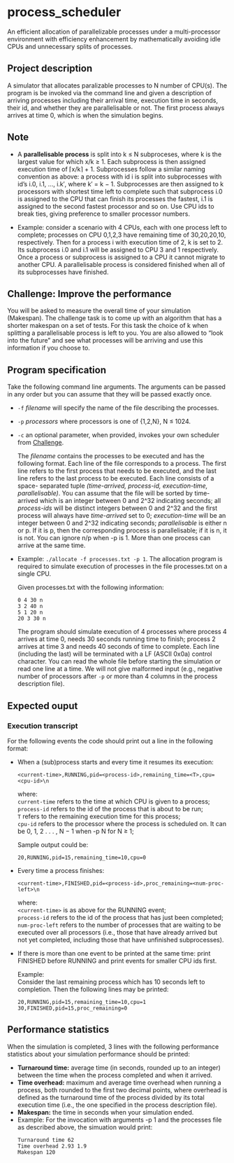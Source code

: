 # process_scheduler
An efficient allocation of parallelizable processes under a multi-processor environment with efficiency enhancement by mathematically avoiding idle CPUs and unnecessary splits of processes.


## Project description
A simulator that allocates paralizable processes to N number of CPU(s). The program is be invoked via the command line and given a description of arriving processes including their arrival time, execution time in seconds, their id, and whether they are parallelisable or not. The first process always arrives at time 0, which is when the simulation begins.


## Note
* A **parallelisable process** is split into k ≤ N subproceses, where k is the largest value for which x/k ≥ 1. Each subprocess is then assigned execution time of ⌈x/k⌉ + 1. Subprocesses follow a similar naming convention as above: a process with id i is split into subprocesses with id’s i.0, i.1, ..., i.k′, where k′ = k − 1. Subprocesses are then assigned to k processors with shortest time left to complete such that subprocess i.0 is assigned to the CPU that can finish its processes the fastest, i.1 is assigned to the second fastest processor and so on. Use CPU ids to break ties, giving preference to smaller processor numbers.

* Example: consider a scenario with 4 CPUs, each with one process left to complete; processes on CPU 0,1,2,3 have remaining time of 30,20,20,10, respectively. Then for a process i with execution time of 2, k is set to 2. Its subprocess i.0 and i.1 will be assigned to CPU 3 and 1 respectively.
Once a process or subprocess is assigned to a CPU it cannot migrate to another CPU. A parallelisable process is considered finished when all of its subprocesses have 
finished.


## Challenge: Improve the performance
You will be asked to measure the overall time of your simulation (Makespan). The challenge task is to come up with an algorithm that has a shorter makespan on a set of tests. For this task the choice of k when splitting a parallelisable process is left to you. You are also allowed to “look into the future” and see what processes will be arriving and use this information if you choose to.


## Program specification
Take the following command line arguments. The arguments can be passed in any order but you can assume that they will be passed exactly once.

* `-f` *filename* will specify the name of the file describing the processes.
* `-p` *processors* where processors is one of {1,2,N}, N ≤ 1024.
* `-c` an optional parameter, when provided, invokes your own scheduler from [Challenge](#chanllenge).

  The *filename* contains the processes to be executed and has the following format. Each line of the file corresponds to a process. The first line         refers to the first process that needs to be executed, and the last line refers to the last process to be executed. Each line consists of a space-       separated tuple *(time-arrived, process-id, execution-time, parallelisable)*. You can assume that the file will be sorted by time-arrived which is an     integer between 0 and 2^32 indicating seconds; all *process-ids* will be distinct integers between 0 and 2^32 and the first process will always have     *time-arrived* set to 0; *execution-time* will be an integer between 0 and 2^32 indicating seconds; *parallelisable* is either n or p. If it is p, then   the corresponding process is parallelisable; if it is n, it is not. You can ignore n/p when -p is 1. More than one process can arrive at the same time.

* Example: `./allocate -f processes.txt -p 1`.
  The allocation program is required to simulate execution of processes in the file processes.txt on a single CPU.

  Given processes.txt with the following information:  
    ```
    0 4 30 n  
    3 2 40 n  
    5 1 20 n  
    20 3 30 n  
    ```

  The program should simulate execution of 4 processes where process 4 arrives at time 0, needs 30 seconds running time to finish; process 2 arrives at     time 3 and needs 40 seconds of time to complete.
  Each line (including the last) will be terminated with a LF (ASCII 0x0a) control character.
  You can read the whole file before starting the simulation or read one line at a time. We will not give malformed input (e.g., negative number of         processors after `-p` or more than 4 columns in the process description file).

## Expected ouput
### Execution transcript  
For the following events the code should print out a line in the following format:
* When a (sub)process starts and every time it resumes its execution:  

     ```
     <current-time>,RUNNING,pid=<process-id>,remaining_time=<T>,cpu=<cpu-id>\n  
     ```
  where:  
  `current-time` refers to the time at which CPU is given to a process;  
  `process-id` refers to the id of the process that is about to be run;  
  `T` refers to the remaining execution time for this process;  
  `cpu-id` refers to the processor where the process is scheduled on. It can be 0, 1, 2 . . . , N − 1 when
  -p N for N ≥ 1;  
  
  Sample output could be:  
    ```
    20,RUNNING,pid=15,remaining_time=10,cpu=0
    ```
* Every time a process finishes:
    ```
    <current-time>,FINISHED,pid=<process-id>,proc_remaining=<num-proc-left>\n
    ```
  where:  
  `<current-time>` is as above for the RUNNING event;  
  `process-id` refers to the id of the process that has just been completed;  
  `num-proc-left` refers to the number of processes that are waiting to be executed over all processors (i.e., those that have already     arrived but not yet completed, including those that have unfinished subprocesses).
  
* If there is more than one event to be printed at the same time: print FINISHED before RUNNING and print events for smaller CPU ids first.  

  Example:  
  Consider the last remaining process which has 10 seconds left to completion. Then the following lines may be printed:
  ```
  20,RUNNING,pid=15,remaining_time=10,cpu=1  
  30,FINISHED,pid=15,proc_remaining=0
  ```
  
## Performance statistics
When the simulation is completed, 3 lines with the following performance statistics about your simulation performance should be printed:
  * **Turnaround time:** average time (in seconds, rounded up to an integer) between the time when the process completed and when it arrived.  
  * **Time overhead:** maximum and average time overhead when running a process, both rounded to the first two decimal points, where overhead is defined as the turnaround time of the process divided by its total execution time (i.e., the one specified in the process      description file).  
  * **Makespan:** the time in seconds when your simulation ended.  
  * Example: For the invocation with arguments -p 1 and the processes file as described above, the simuation would print:
      ```
      Turnaround time 62
      Time overhead 2.93 1.9
      Makespan 120
      ```
